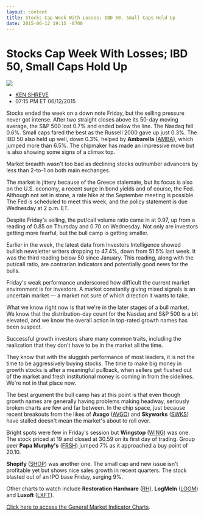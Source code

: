 ```yaml
---
layout: content
title: Stocks Cap Week With Losses; IBD 50, Small Caps Hold Up
date: 2015-06-12 19:15 -0700
---
```



Stocks Cap Week With Losses; IBD 50, Small Caps Hold Up
========================================================


![](https://www.investors.com/wp-content/uploads/ibd-migrated-images/MPv_150615_635697205254569000.png)

* [KEN SHREVE](https://www.investors.com/author/shrevek/ "Posts by KEN SHREVE")
* 07:15 PM ET 06/12/2015




Stocks ended the week on a down note Friday, but the selling pressure never got intense. After two straight closes above its 50-day moving average, the S&P 500 lost 0.7% and ended below the line. The Nasdaq fell 0.6%. Small caps fared the best as the Russell 2000 gave up just 0.3%. The IBD 50 also held up well, down 0.3%, helped by **Ambarella** ([AMBA](https://research.investors.com/quote.aspx?symbol=AMBA)), which jumped more than 6.5%. The chipmaker has made an impressive move but is also showing some signs of a climax top.

  

Market breadth wasn't too bad as declining stocks outnumber advancers by less than 2-to-1 on both main exchanges.

  

The market is jittery because of the Greece stalemate, but its focus is also on the U.S. economy, a recent surge in bond yields and of course, the Fed. Although not set in stone, a rate hike at the September meeting is possible. The Fed is scheduled to meet this week, and the policy statement is due Wednesday at 2 p.m. ET.

  

Despite Friday's selling, the put/call volume ratio came in at 0.97, up from a reading of 0.85 on Thursday and 0.70 on Wednesday. Not only are investors getting more fearful, but the bull camp is getting smaller.

  

Earlier in the week, the latest data from Investors Intelligence showed bullish newsletter writers dropping to 47.4%, down from 51.5% last week. It was the third reading below 50 since January. This reading, along with the put/call ratio, are contrarian indicators and potentially good news for the bulls.

  

Friday's weak performance underscored how difficult the current market environment is for investors. A market constantly giving mixed signals is an uncertain market — a market not sure of which direction it wants to take.

  

What we know right now is that we're in the later stages of a bull market. We know that the distribution-day count for the Nasdaq and S&P 500 is a bit elevated, and we know the overall action in top-rated growth names has been suspect.

  

Successful growth investors share many common traits, including the realization that they don't have to be in the market all the time.

  

They know that with the sluggish performance of most leaders, it is not the time to be aggressively buying stocks. The time to make big money in growth stocks is after a meaningful pullback, when sellers get flushed out of the market and fresh institutional money is coming in from the sidelines. We're not in that place now.

  

The best argument the bull camp has at this point is that even though growth names are generally having problems making headway, seriously broken charts are few and far between. In the chip space, just because recent breakouts from the likes of **Avago** ([AVGO](https://research.investors.com/quote.aspx?symbol=AVGO)) and **Skyworks** ([SWKS](https://research.investors.com/quote.aspx?symbol=SWKS)) have stalled doesn't mean the market's about to roll over.

  

Bright spots were few in Friday's session but **Wingstop** ([WING](https://research.investors.com/quote.aspx?symbol=WING)) was one. The stock priced at 19 and closed at 30.59 on its first day of trading. Group peer **Papa Murphy's** ([FRSH](https://research.investors.com/quote.aspx?symbol=FRSH)) jumped 7% as it approached a buy point of 20.10.

  

**Shopify** ([SHOP](https://research.investors.com/quote.aspx?symbol=SHOP)) was another one. The small cap and new issue isn't profitable yet but shows nice sales growth in recent quarters. The stock blasted out of an IPO base Friday, surging 9%.

  

Other charts to watch include **Restoration Hardware** ([RH](https://research.investors.com/quote.aspx?symbol=RH)), **LogMeIn** ([LOGM](https://research.investors.com/quote.aspx?symbol=LOGM)) and **Luxoft** ([LXFT](https://research.investors.com/quote.aspx?symbol=LXFT)).

  

[Click here to access the General Market Indicator Charts](https://www.investors.com/pdf/GMI_061515.pdf).




